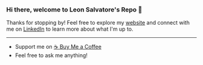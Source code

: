 ### Hi there, welcome to Leon Salvatore's Repo 👋

Thanks for stopping by!
 Feel free to explore my [website](https://www.leon-salvatore.com) and connect with me on [LinkedIn](www.linkedin.com/in/elione-léon-silves-fernandes-58561697) to learn more about what I'm up to. 
 
---
- Support me on  [☕️ Buy Me a Coffee](https://buymeacoffee.com/leonsalvatore)
- Feel free to ask me anything!
